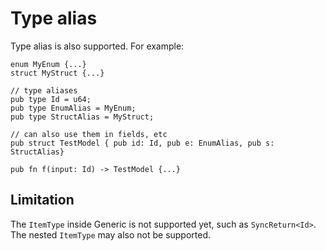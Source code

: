 # Type alias

Type alias is also supported. For example:

```rust,noplayground
enum MyEnum {...}
struct MyStruct {...}

// type aliases
pub type Id = u64;
pub type EnumAlias = MyEnum;
pub type StructAlias = MyStruct;

// can also use them in fields, etc
pub struct TestModel { pub id: Id, pub e: EnumAlias, pub s: StructAlias}

pub fn f(input: Id) -> TestModel {...}
```

## Limitation

The `ItemType` inside Generic is not supported yet, such as `SyncReturn<Id>`. The nested `ItemType` may also not be supported.

